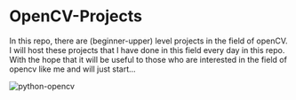# OpenCV-Projects
In this repo, there are (beginner-upper) level projects in the field of openCV. I will host these projects that I have done in this field every day in this repo. With the hope that it will be useful to those who are interested in the field of opencv like me and will just start...

![python-opencv](https://user-images.githubusercontent.com/77057546/199482557-d7588043-48fc-4d20-b4da-ac195c1157ef.png)

